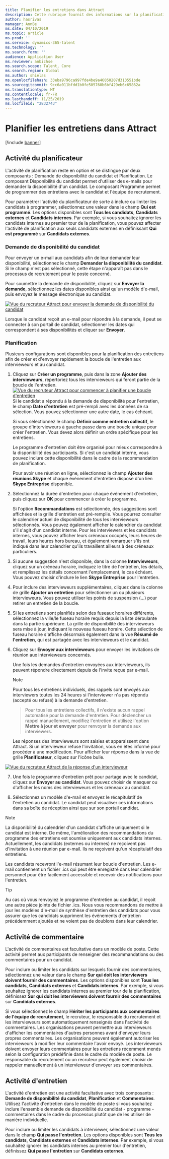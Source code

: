 ```yaml
---
title: Planifier les entretiens dans Attract
description: Cette rubrique fournit des informations sur la planification des entretiens et les activités de commentaires dans Attract.
author: hasrivas
manager: AnnBe
ms.date: 04/10/2019
ms.topic: article
ms.prod: ''
ms.service: dynamics-365-talent
ms.technology: ''
ms.search.form: ''
audience: Application User
ms.reviewer: anbichse
ms.search.scope: Talent, Core
ms.search.region: Global
ms.author: shielas
ms.openlocfilehash: 33eba9796ca997fde4be9a46050207d313551bde
ms.sourcegitcommit: 9cc6a011bfdd1b0fe505760b6bf429eb6c65862a
ms.translationtype: HT
ms.contentlocale: fr-FR
ms.lasthandoff: 11/25/2019
ms.locfileid: "2832743"
---
```

# <a name="schedule-interviews-in-attract"></a>Planifier les entretiens dans Attract

[!include [banner](includes/banner.md)]

## <a name="scheduler-activity"></a>Activité du planificateur

L'activité de planification reste en option et se distingue par deux composants : Demande de disponibilité du candidat et Planification. Le composant Disponibilité du candidat permet d'utiliser des e-mails pour demander la disponibilité d'un candidat. Le composant Programme permet de programmer des entretiens avec le candidat et l'équipe de recrutement.

Pour paramétrer l'activité du planificateur de sorte à inclure ou limiter les candidats à programmer, sélectionnez une valeur dans le champ **Qui est programmé**. Les options disponibles sont **Tous les candidats**, **Candidats externes** et **Candidats internes**. Par exemple, si vous souhaitez ignorer les candidats internes au premier tour de la planification, vous pouvez affecter l'activité de planification aux seuls candidats externes en définissant **Qui est programmé** sur **Candidats externes**.

### <a name="candidate-availability-request"></a>Demande de disponibilité du candidat

Pour envoyer un e-mail aux candidats afin de leur demander leur disponibilité, sélectionnez le champ **Demander la disponibilité du candidat**. Si le champ n'est pas sélectionné, cette étape n'apparaît pas dans le processus de recrutement pour le poste concerné.

Pour soumettre la demande de disponibilité, cliquez sur **Envoyer la demande**, sélectionnez les dates disponibles ainsi qu'un modèle d'e-mail, puis envoyez le message électronique au candidat.

[![Vue du recruteur Attract pour envoyer la demande de disponibilité du candidat](./media/scheduler-candidate-request.png)](./media/scheduler-candidate-request.png)

Lorsque le candidat reçoit un e-mail pour répondre à la demande, il peut se connecter à son portail de candidat, sélectionner les dates qui correspondent à ses disponibilités et cliquer sur **Envoyer**.

### <a name="schedule"></a>Planification
Plusieurs configurations sont disponibles pour la planification des entretiens afin de créer et d'envoyer rapidement la boucle de l'entretien aux intervieweurs et au candidat.

1. Cliquez sur **Créer un programme**, puis dans la zone **Ajouter des intervieweurs**, répertoriez tous les intervieweurs qui feront partie de la boucle de l'entretien.
[![Vue du recruteur Attract pour commencer à planifier une boucle d'entretien](./media/schedule-start-over.png)](./media/schedule-start-over.png)   
    Si le candidat a répondu à la demande de disponibilité pour l'entretien, le champ **Date d'entretien** est pré-rempli avec les données de sa sélection. Vous pouvez sélectionner une autre date, le cas échéant.
    
    Si vous sélectionnez le champ **Définir comme entretien collectif**, le groupe d'intervieweurs à gauche passe dans une boucle unique pour créer l'entretien. Vous devez alors définir un ordre spécifique pour les entretiens.
    
    Le programme d'entretien doit être organisé pour mieux correspondre à la disponibilité des participants. Si c'est un candidat interne, vous pouvez inclure cette disponibilité dans le cadre de la recommandation de planification.
    
    Pour avoir une réunion en ligne, sélectionnez le champ **Ajouter des réunions Skype** et chaque événement d'entretien dispose d'un lien **Skype Entreprise** disponible.

2. Sélectionnez la durée d'entretien pour chaque événement d'entretien, puis cliquez sur **OK** pour commencer à créer le programme.

    Si l'option **Recommandations** est sélectionnée, des suggestions sont affichées et la grille d'entretien est pré-remplie. Vous pourrez consulter le calendrier actuel de disponibilité de tous les intervieweurs sélectionnés. Vous pouvez également afficher le calendrier du candidat s'il s'agit d'un candidat interne. Pour les interviewers et les candidats internes, vous pouvez afficher leurs créneaux occupés, leurs heures de travail, leurs heures hors bureau, et également remarquer s'ils ont indiqué dans leur calendrier qu'ils travaillent ailleurs à des créneaux particuliers. 

3. Si aucune suggestion n'est disponible, dans la colonne **Intervieweurs**, cliquez sur un créneau horaire, indiquez le titre de l'entretien, les détails, et remplissez les détails concernant l'emplacement, le cas échéant. Vous pouvez choisir d'inclure le lien **Skype Entreprise** pour l'entretien.

4. Pour inclure des intervieweurs supplémentaires, cliquez dans la colonne de grille **Ajouter un entretien** pour sélectionner un ou plusieurs intervieweurs. Vous pouvez utiliser les points de suspension (...) pour retirer un entretien de la boucle.
    
5. Si les entretiens sont planifiés selon des fuseaux horaires différents, sélectionnez la ville/le fuseau horaire requis depuis la liste déroulante dans la partie supérieure. La grille de disponibilité des intervieweurs sera mise à jour, indiquant le nouveau fuseau horaire. Cette sélection de fuseau horaire s'affiche désormais également dans la vue **Résumé de l'entretien**, qui est partagée avec les intervieweurs et le candidat. 

6. Cliquez sur **Envoyer aux intervieweurs** pour envoyer les invitations de réunion aux intervieweurs concernés.

    Une fois les demandes d'entretien envoyées aux intervieweurs, ils peuvent répondre directement depuis de l'invite reçue par e-mail.

    >[!NOTE]
    > Pour tous les entretiens individuels, des rappels sont envoyés aux interviewers toutes les 24 heures si l'interviewer n'a pas répondu (accepté ou refusé) à la demande d'entretien.

    > Pour tous les entretiens collectifs, il n'existe aucun rappel automatisé pour la demande d'entretien. Pour déclencher un rappel manuellement, modifiez l'entretien et utilisez l'option **Mettre à jour et envoyer** pour renvoyer la demande aux interviewers.

    Les réponses des intervieweurs sont saisies et apparaissent dans Attract. Si un intervieweur refuse l'invitation, vous en êtes informé pour procéder à une modification. Pour afficher leur réponse dans la vue de grille **Planificateur**, cliquez sur l'icône bulle.

[![Vue du recruteur Attract de la réponse d'un intervieweur](./media/schedule-interviewer-response2.png)](./media/schedule-interviewer-response2.png)

7. Une fois le programme d'entretien prêt pour partage avec le candidat, cliquez sur **Envoyer au candidat**. Vous pouvez choisir de masquer ou d'afficher les noms des intervieweurs et les créneaux au candidat.

8. Sélectionnez un modèle d'e-mail et envoyez le récapitulatif de l'entretien au candidat. Le candidat peut visualiser ces informations dans sa boîte de réception ainsi que sur son portail candidat.
    
>[!NOTE] 
> La disponibilité du calendrier d'un candidat s'affiche uniquement si le candidat est interne. De même, l'amélioration des recommandations du programme des entretiens est soumise uniquement aux candidats internes. Actuellement, les candidats (externes ou internes) ne reçoivent pas d'invitation à une réunion par e-mail. Ils ne reçoivent qu'un récapitulatif des entretiens.

Les candidats recevront l'e-mail résumant leur boucle d'entretien. Les e-mail contiennent un fichier .ics qui peut être enregistré dans leur calendrier personnel pour être facilement accessible et recevoir des notifications pour l'entretien.

>[!TIP] 
> Au cas où vous renvoyiez le programme d'entretien au candidat, il reçoit une autre pièce jointe de fichier .ics. Nous vous recommandons de mettre à jour les modèles d'e-mail de synthèse d'entretien des candidats pour vous assurer que les candidats suppriment les événements d'entretien précédemment ajoutés et ne voient pas de doublons dans leur calendrier. 

## <a name="feedback-activity"></a>Activité de commentaire

L'activité de commentaires est facultative dans un modèle de poste. Cette activité permet aux participants de renseigner des recommandations ou des commentaires pour un candidat. 

Pour inclure ou limiter les candidats sur lesquels fournir des commentaires, sélectionnez une valeur dans le champ **Sur qui doit les interviewers doivent fournir des commentaires**.  Les options disponibles sont **Tous les candidats**, **Candidats externes** et **Candidats internes**. Par exemple, si vous souhaitez ignorer les candidats internes au premier tour de la planification, définissez **Sur qui doit les interviewers doivent fournir des commentaires** sur **Candidats externes**.

Si vous sélectionnez le champ **Hériter les participants aux commentaires de l'équipe de recrutement**, le recruteur, le responsable du recrutement et les intervieweurs sont automatiquement renseignés dans l'activité de commentaires. Les organisations peuvent permettre aux intervieweurs d'afficher les commentaires d'autres personnes avant d'envoyer leurs propres commentaires. Les organisations peuvent également autoriser les intervieweurs à modifier leur commentaire l'avoir envoyé. Les intervieweurs doivent envoyer leurs commentaires pour les entretiens récemment menés selon la configuration prédéfinie dans le cadre du modèle de poste. Le responsable du recrutement ou un recruteur peut également choisir de rappeler manuellement à un intervieweur d'envoyer ses commentaires.

## <a name="interview-activity"></a>Activité d'entretien

L'activité d'entretien est une activité facultative avec trois composants : **Demande de disponibilité du candidat**, **Planification** et **Commentaires**. Utilisez l'activité d'entretien dans le modèle de poste si vous souhaitez inclure l'ensemble demande de disponibilité du candidat - programme - commentaires dans le cadre du processus plutôt que de les utiliser de manière individuelle.

Pour inclure ou limiter les candidats à interviewer, sélectionnez une valeur dans le champ **Qui passe l'entretien**. Les options disponibles sont **Tous les candidats**, **Candidats externes** et **Candidats internes**. Par exemple, si vous souhaitez ignorer les candidats internes au premier tour d'entretien, définissez **Qui passe l'entretien** sur **Candidats externes**.
